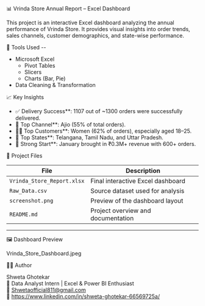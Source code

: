 📊 Vrinda Store Annual Report – Excel Dashboard

This project is an interactive Excel dashboard analyzing the annual performance of Vrinda Store. It provides visual insights into order trends, sales channels, customer demographics, and state-wise performance.


🧰 Tools Used --

- Microsoft Excel
  - Pivot Tables
  - Slicers
  - Charts (Bar, Pie)
- Data Cleaning & Transformation

📈 Key Insights

- ✅ Delivery Success**: 1107 out of ~1300 orders were successfully delivered.
- 🛒 Top Channel**: Ajio (55% of total orders).
- 👩‍🦰 Top Customers**: Women (62% of orders), especially aged 18–25.
- 📍 Top States**: Telangana, Tamil Nadu, and Uttar Pradesh.
- 📅 Strong Start**: January brought in ₹0.3M+ revenue with 600+ orders.

📂 Project Files

| File | Description |
|------|-------------|
| `Vrinda_Store_Report.xlsx` | Final interactive Excel dashboard |
| `Raw_Data.csv` | Source dataset used for analysis |
| `screenshot.png` | Preview of the dashboard layout |
| `README.md` | Project overview and documentation |

---

🖼️ Dashboard Preview

Vrinda_Store_Dashboard.jpeg



👩‍💻 Author

Shweta Ghotekar  
📍 Data Analyst Intern | Excel & Power BI Enthusiast  
📧 Shwetaofficial811@gmail.com  
🔗 https://www.linkedin.com/in/shweta-ghotekar-66569725a/
